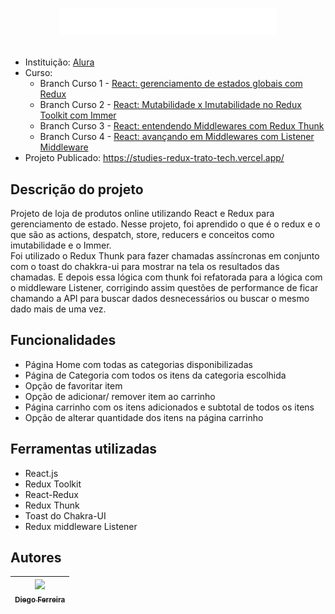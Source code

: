 # <p align="center">![Trato Tech](./src/assets/logo.svg)<br></p>

* Instituição: [Alura](https://www.alura.com)
* Curso: 
  * Branch Curso 1 - [React: gerenciamento de estados globais com Redux](https://cursos.alura.com.br/course/react-gerenciamento-estados-globais-redux)
  * Branch Curso 2 - [React: Mutabilidade x Imutabilidade no Redux Toolkit com Immer](https://cursos.alura.com.br/course/react-mutabilidade-imutabilidade-redux-toolkit-immer)
  * Branch Curso 3 - [React: entendendo Middlewares com Redux Thunk](https://cursos.alura.com.br/course/react-entendendo-middlewares-redux-thunk)
  * Branch Curso 4 - [React: avançando em Middlewares com Listener Middleware](https://cursos.alura.com.br/course/react-avancando-middlewares-listener-middleware)
* Projeto Publicado: https://studies-redux-trato-tech.vercel.app/

## Descrição do projeto
Projeto de loja de produtos online utilizando React e Redux para gerenciamento de estado. Nesse projeto, foi aprendido o que é o redux e o que são as actions, despatch, store, reducers e conceitos como imutabilidade e o Immer.
<br>Foi utilizado o Redux Thunk para fazer chamadas assíncronas em conjunto com o toast do chakkra-ui para mostrar na tela os resultados das chamadas. E depois essa lógica com thunk foi refatorada para a lógica com o middleware Listener, corrigindo assim questões de performance de ficar chamando a API para buscar dados desnecessários ou buscar o mesmo dado mais de uma vez.

## Funcionalidades
* Página Home com todas as categorias disponibilizadas
* Página de Categoria com todos os itens da categoria escolhida
* Opção de favoritar item
* Opção de adicionar/ remover item ao carrinho
* Página carrinho com os itens adicionados e subtotal de todos os itens
* Opção de alterar quantidade dos itens na página carrinho

## Ferramentas utilizadas
* React.js
* Redux Toolkit
* React-Redux
* Redux Thunk
* Toast do Chakra-UI
* Redux middleware Listener

## Autores
| [<img src="https://avatars.githubusercontent.com/u/97759524?v=4" width=115><br><sub>Diego Ferreira</sub>](https://github.com/diegonf) | 
| :---: |